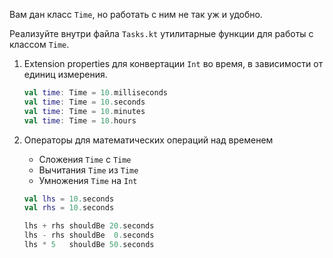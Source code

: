

Вам дан класс `Time`, но работать с ним не так уж и удобно.

Реализуйте внутри файла `Tasks.kt` утилитарные функции для работы с классом `Time`.

1. Extension properties для конвертации `Int` во время, в зависимости от единиц измерения.

    ```kotlin
    val time: Time = 10.milliseconds 
    val time: Time = 10.seconds 
    val time: Time = 10.minutes
    val time: Time = 10.hours
    ```

2. Операторы для математических операций над временем
   * Сложения `Time` с `Time`
   * Вычитания `Time` из `Time`
   * Умножения `Time` на `Int`

    ```kotlin
    val lhs = 10.seconds
    val rhs = 10.seconds
    
    lhs + rhs shouldBe 20.seconds
    lhs - rhs shouldBe  0.seconds
    lhs * 5   shouldBe 50.seconds
    ```
